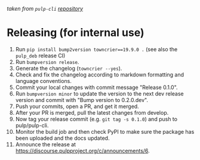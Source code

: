 _taken from `pulp-cli` [repository](https://github.com/pulp/pulp-cli/blob/main/releasing.md)_

# Releasing (for internal use)

1. Run `pip install bump2version towncrier==19.9.0 .` (see also the `pulp_deb` release CI)
1. Run `bumpversion release`.
1. Generate the changelog (`towncrier --yes`).
1. Check and fix the changelog according to markdown formatting and language conventions.
1. Commit your local changes with commit message "Release 0.1.0".
1. Run `bumpversion minor` to update the version to the next dev release version and commit with "Bump version to 0.2.0.dev".
1. Push your commits, open a PR, and get it merged.
1. After your PR is merged, pull the latest changes from develop.
1. Now tag your release commit (e.g. `git tag -s 0.1.0`) and push to pulp/pulp-cli.
1. Monitor the build job and then check PyPI to make sure the package has been uploaded and the docs updated.
1. Announce the release at https://discourse.pulpproject.org/c/announcements/6.
